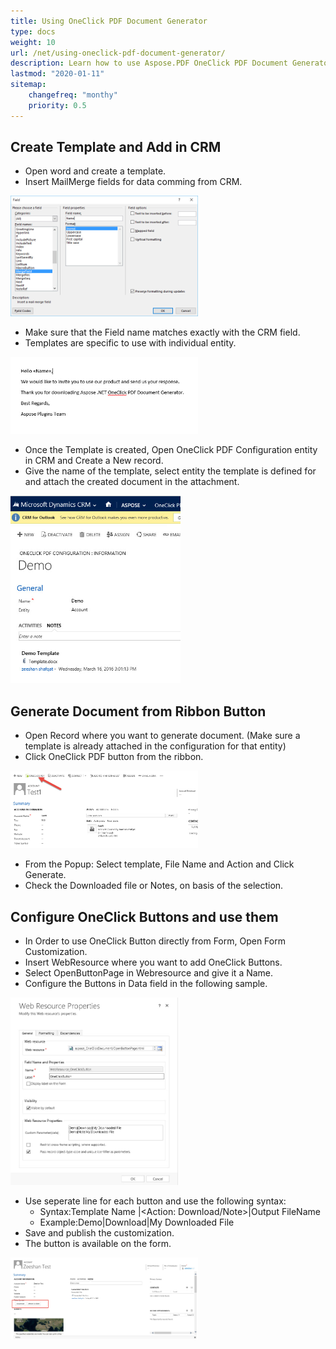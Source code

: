 ```yaml
---
title: Using OneClick PDF Document Generator
type: docs
weight: 10
url: /net/using-oneclick-pdf-document-generator/
description: Learn how to use Aspose.PDF OneClick PDF Document Generator in Microsoft Dynamics
lastmod: "2020-01-11"
sitemap:
    changefreq: "monthy"
    priority: 0.5
---
```


## Create Template and Add in CRM

- Open word and create a template.
- Insert MailMerge fields for data comming from CRM. 

![Insert MailMerg fields](using-oneclick-pdf-document-generator_1.png)

- Make sure that the Field name matches exactly with the CRM field.
- Templates are specific to use with individual entity. 

![Demo Template](using-oneclick-pdf-document-generator_2.png)

- Once the Template is created, Open OneClick PDF Configuration entity in CRM and Create a New record.
- Give the name of the template, select entity the template is defined for and attach the created document in the attachment.

![Select Template](using-oneclick-pdf-document-generator_3.png)

## Generate Document from Ribbon Button

- Open Record where you want to generate document. (Make sure a template is already attached in the configuration for that entity)
- Click OneClick PDF button from the ribbon.

![Click OneClick PDF](using-oneclick-pdf-document-generator_4.png)

- From the Popup: Select template, File Name and Action and Click Generate.
- Check the Downloaded file or Notes, on basis of the selection.

## Configure OneClick Buttons and use them

- In Order to use OneClick Button directly from Form, Open Form Customization.
- Insert WebResource where you want to add OneClick Buttons.
- Select OpenButtonPage in Webresource and give it a Name.
- Configure the Buttons in Data field in the following sample.

![WebResource Properties](using-oneclick-pdf-document-generator_5.png)

- Use seperate line for each button and use the following syntax:
  - Syntax:Template Name |<Action: Download/Note>|Output FileName
  - Example:Demo|Download|My Downloaded File
- Save and publish the customization.
- The button is available on the form.

![The button is available on the form](using-oneclick-pdf-document-generator_6.png)
